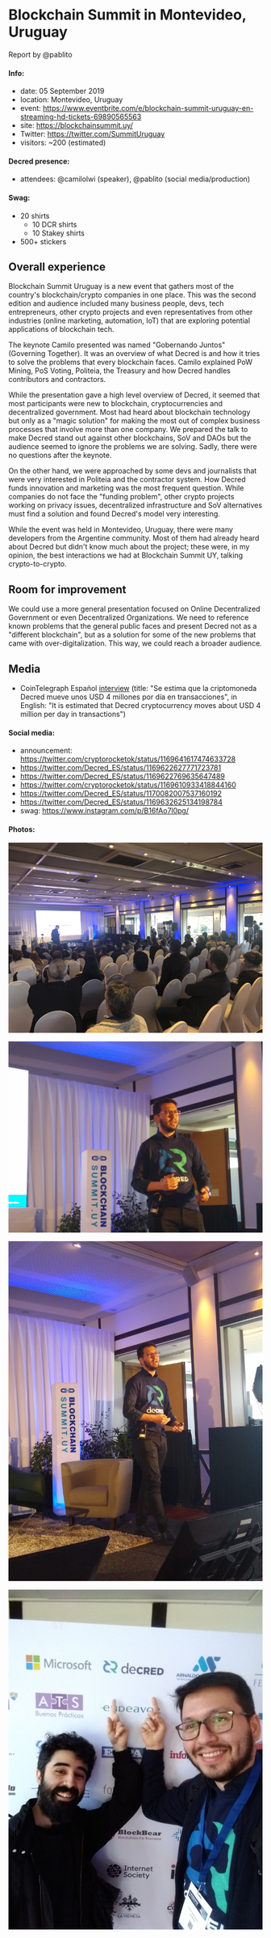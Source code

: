 # Blockchain Summit in Montevideo, Uruguay

Report by @pablito

#### Info:

- date: 05 September 2019
- location: Montevideo, Uruguay
- event: https://www.eventbrite.com/e/blockchain-summit-uruguay-en-streaming-hd-tickets-69890565563
- site: https://blockchainsummit.uy/
- Twitter: https://twitter.com/SummitUruguay
- visitors: ~200 (estimated)

#### Decred presence:

- attendees: @camilolwi (speaker), @pablito (social media/production)

#### Swag:

- 20 shirts
  - 10 DCR shirts
  - 10 Stakey shirts
- 500+ stickers

## Overall experience

Blockchain Summit Uruguay is a new event that gathers most of the country's blockchain/crypto companies in one place. This was the second edition and audience included many business people, devs, tech entrepreneurs, other crypto projects and even representatives from other industries (online marketing, automation, IoT) that are exploring potential applications of blockchain tech.

The keynote Camilo presented was named "Gobernando Juntos" (Governing Together). It was an overview of what Decred is and how it tries to solve the problems that every blockchain faces. Camilo explained PoW Mining, PoS Voting, Politeia, the Treasury and how Decred handles contributors and contractors.

While the presentation gave a high level overview of Decred, it seemed that most participants were new to blockchain, cryptocurrencies and decentralized government. Most had heard about blockchain technology but only as a "magic solution" for making the most out of complex business processes that involve more than one company. We prepared the talk to make Decred stand out against other blockchains, SoV and DAOs but the audience seemed to ignore the problems we are solving. Sadly, there were no questions after the keynote.

On the other hand, we were approached by some devs and journalists that were very interested in Politeia and the contractor system. How Decred funds innovation and marketing was the most frequent question. While companies do not face the "funding problem", other crypto projects working on privacy issues, decentralized infrastructure and SoV alternatives must find a solution and found Decred's model very interesting.

While the event was held in Montevideo, Uruguay, there were many developers from the Argentine community. Most of them had already heard about Decred but didn't know much about the project; these were, in my opinion, the best interactions we had at Blockchain Summit UY, talking crypto-to-crypto.

## Room for improvement

We could use a more general presentation focused on Online Decentralized Government or even Decentralized Organizations. We need to reference known problems that the general public faces and present Decred not as a "different blockchain", but as a solution for some of the new problems that came with over-digitalization. This way, we could reach a broader audience.

## Media

- CoinTelegraph Español [interview](https://es.cointelegraph.com/news/it-is-estimated-that-decred-cryptocurrency-moves-about-usd-4-million-per-day-in-transactions) (title: "Se estima que la criptomoneda Decred mueve unos USD 4 millones por día en transacciones", in English: "It is estimated that Decred cryptocurrency moves about USD 4 million per day in transactions")

#### Social media:

- announcement: https://twitter.com/cryptorocketok/status/1169641617474633728
- https://twitter.com/Decred_ES/status/1169622627771723781
- https://twitter.com/Decred_ES/status/1169622769635647489
- https://twitter.com/cryptorocketok/status/1169610933418844160
- https://twitter.com/Decred_ES/status/1170082007537160192
- https://twitter.com/Decred_ES/status/1169632625134198784
- swag: https://www.instagram.com/p/B16fAo7l0pg/

#### Photos:

![blockchain-summit-uy](https://raw.githubusercontent.com/pLabarta/decred-writings/master/img/Screenshot_2019-09-16%20Blockchain%20Summit%20(%20SummitUruguay)%20Twitter.png)

![decred-blockchain-summit-uy](https://raw.githubusercontent.com/pLabarta/decred-writings/master/img/IMG_20190905_105637930.jpg)

![decred-blockchain-summit-uy](https://raw.githubusercontent.com/pLabarta/decred-writings/master/img/IMG_20190905_110355625.jpg)

![decred-blockchain-summit-uy](https://raw.githubusercontent.com/pLabarta/decred-writings/master/img/IMG_20190905_081407085.jpg)
